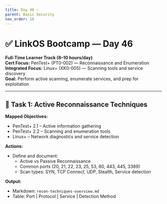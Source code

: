 ```yaml
---
title: Day 46 –
parent: Basic Security
nav_order: 16
---
```

# ✅ LinkOS Bootcamp — Day 46

**Full-Time Learner Track (8–10 hours/day)**  
**Cert Focus:** PenTest+ (PT0-002) — Reconnaissance and Enumeration  
**Integrated Focus:** Linux+ (XK0-005) — Scanning tools and service discovery  
**Goal:** Perform active scanning, enumerate services, and prep for exploitation

---

## 🔎 Task 1: Active Reconnaissance Techniques

**Mapped Objectives:**  
- PenTest+ 2.1 – Active information gathering  
- PenTest+ 2.2 – Scanning and enumeration tools  
- Linux+ – Network diagnostics and service detection

**Actions:**  
- Define and document:
  - Active vs Passive Reconnaissance  
  - Common ports (20, 21, 22, 23, 25, 53, 80, 443, 445, 3389)  
  - Scan types: SYN, TCP Connect, UDP, Stealth, Service detection

**Output:**  
- Markdown: `recon-techniques-overview.md`  
- Table: Port | Protocol | Service | Detection Method

